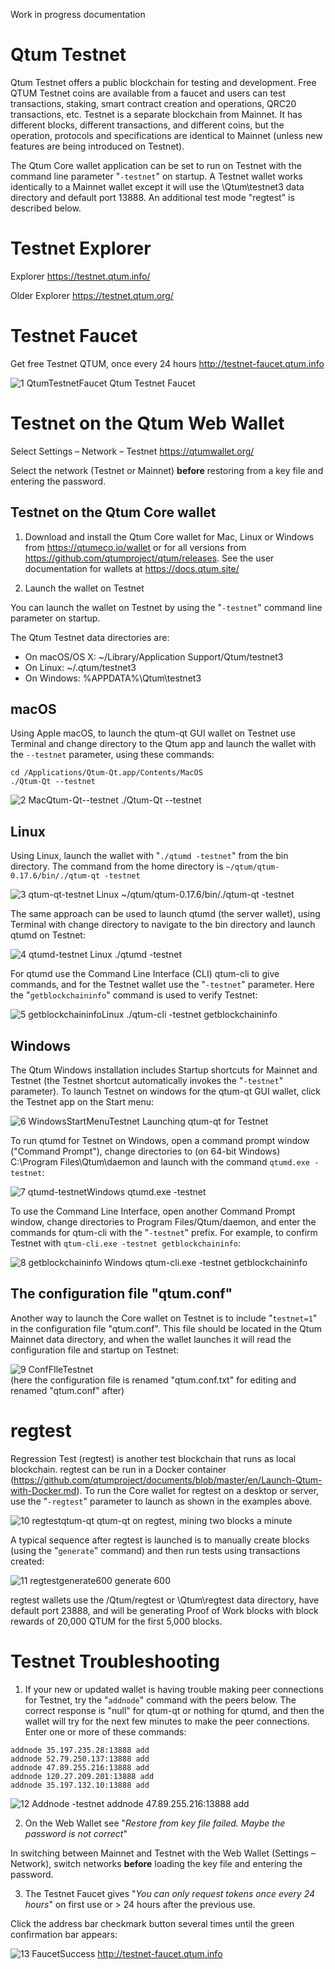 Work in progress documentation

# Qtum Testnet

Qtum Testnet offers a public blockchain for testing and development. Free QTUM Testnet coins are available from a faucet and users can test transactions, staking, smart contract creation and operations, QRC20 transactions, etc. Testnet is a separate blockchain from Mainnet. It has different blocks, different transactions, and different coins, but the operation, protocols and specifications are identical to Mainnet (unless new features are being introduced on Testnet).

The Qtum Core wallet application can be set to run on Testnet with the command line parameter "`-testnet`" on startup. A Testnet wallet works identically to a Mainnet wallet except it will use the \Qtum\testnet3 data directory and default port 13888. An additional test mode "regtest" is described below.

# Testnet Explorer

Explorer https://testnet.qtum.info/

Older Explorer https://testnet.qtum.org/

# Testnet Faucet

Get free Testnet QTUM, once every 24 hours http://testnet-faucet.qtum.info

![1 QtumTestnetFaucet](https://user-images.githubusercontent.com/29760787/60820451-718cb780-a16f-11e9-99be-989ca3388f71.jpg)
 Qtum Testnet Faucet

# Testnet on the Qtum Web Wallet

Select Settings – Network – Testnet https://qtumwallet.org/

Select the network (Testnet or Mainnet) **before** restoring from a key file and entering the password.

## Testnet on the Qtum Core wallet

1. Download and install the Qtum Core wallet for Mac, Linux or Windows from https://qtumeco.io/wallet or for all versions from https://github.com/qtumproject/qtum/releases. See the user documentation for wallets at https://docs.qtum.site/

2. Launch the wallet on Testnet

You can launch the wallet on Testnet by using the "`-testnet`" command line parameter on startup.

The Qtum Testnet data directories are:

* On macOS/OS X: ~/Library/Application Support/Qtum/testnet3
* On Linux: ~/.qtum/testnet3
* On Windows: %APPDATA%\Qtum\testnet3

## macOS

Using Apple macOS, to launch the qtum-qt GUI wallet on Testnet use Terminal and change directory to the Qtum app and launch the wallet with the `--testnet` parameter, using these commands:

```
cd /Applications/Qtum-Qt.app/Contents/MacOS
./Qtum-Qt --testnet
```

![2 MacQtum-Qt--testnet](https://user-images.githubusercontent.com/29760787/60820453-718cb780-a16f-11e9-849c-449b960ce151.jpg) 
./Qtum-Qt --testnet

## Linux

Using Linux, launch the wallet with "`./qtumd -testnet`" from the bin directory. The command from the home directory is
`~/qtum/qtum-0.17.6/bin/./qtum-qt -testnet`

![3 qtum-qt-testnet Linux](https://user-images.githubusercontent.com/29760787/60820454-718cb780-a16f-11e9-9174-3e1763ca45bf.jpg) 
~/qtum/qtum-0.17.6/bin/./qtum-qt -testnet

The same approach can be used to launch qtumd (the server wallet), using Terminal with change directory to navigate to the bin directory and launch qtumd on Testnet:

![4 qtumd-testnet Linux](https://user-images.githubusercontent.com/29760787/60820441-705b8a80-a16f-11e9-9255-f23c4a911d27.jpg) 
./qtumd -testnet

For qtumd use the Command Line Interface (CLI) qtum-cli to give commands, and for the Testnet wallet use the "`-testnet`" parameter. Here the "`getblockchaininfo`" command is used to verify Testnet:

![5 getblockchaininfoLinux](https://user-images.githubusercontent.com/29760787/60820442-705b8a80-a16f-11e9-996a-71985e859caf.jpg) 
./qtum-cli -testnet getblockchaininfo

## Windows

The Qtum Windows installation includes Startup shortcuts for Mainnet and Testnet (the Testnet shortcut automatically invokes the "`-testnet`" parameter). To launch Testnet on windows for the qtum-qt GUI wallet, click the Testnet app on the Start menu:

![6 WindowsStartMenuTestnet](https://user-images.githubusercontent.com/29760787/60820443-705b8a80-a16f-11e9-9c8c-dc1bdfab0f24.jpg)
Launching qtum-qt for Testnet

To run qtumd for Testnet on Windows, open a command prompt window ("Command Prompt"), change directories to (on 64-bit Windows) C:\Program Files\Qtum\daemon and launch with the command `qtumd.exe -testnet`:

![7 qtumd-testnetWindows](https://user-images.githubusercontent.com/29760787/60820444-705b8a80-a16f-11e9-9f60-bca340316a7e.jpg)
 qtumd.exe -testnet

To use the Command Line Interface, open another Command Prompt window, change directories to Program Files/Qtum/daemon, and enter the commands for qtum-cli with the "`-testnet`" prefix. For example, to confirm Testnet with `qtum-cli.exe -testnet getblockchaininfo`:

![8 getblockchaininfo Windows](https://user-images.githubusercontent.com/29760787/60820445-70f42100-a16f-11e9-839b-cbed6cac9571.jpg) 
qtum-cli.exe -testnet getblockchaininfo

## The configuration file "qtum.conf"

Another way to launch the Core wallet on Testnet is to include "`testnet=1`" in the configuration file "qtum.conf". This file should be located in the Qtum Mainnet data directory, and when the wallet launches it will read the configuration file and startup on Testnet:

![9 ConfFIleTestnet](https://user-images.githubusercontent.com/29760787/60820446-70f42100-a16f-11e9-8128-741bfb739e4a.jpg)  
(here the configuration file is renamed "qtum.conf.txt" for editing and renamed "qtum.conf" after)

# regtest

Regression Test (regtest) is another test blockchain that runs as local blockchain. regtest can be run in a Docker container (https://github.com/qtumproject/documents/blob/master/en/Launch-Qtum-with-Docker.md). To run the Core wallet for regtest on a desktop or server, use the "`-regtest`" parameter to launch as shown in the examples above.

![10 regtestqtum-qt](https://user-images.githubusercontent.com/29760787/60820447-70f42100-a16f-11e9-8652-6c991b56f24a.jpg)
qtum-qt on regtest, mining two blocks a minute

A typical sequence after regtest is launched is to manually create blocks (using the "`generate`" command) and then run tests using transactions created:

![11 regtestgenerate600](https://user-images.githubusercontent.com/29760787/60820448-70f42100-a16f-11e9-83e4-d7dd62bdf42e.jpg) 
generate 600

regtest wallets use the /Qtum/regtest or \Qtum\regtest data directory, have default port 23888, and will be generating Proof of Work blocks with block rewards of 20,000 QTUM for the first 5,000 blocks.

# Testnet Troubleshooting

1. If your new or updated wallet is having trouble making peer connections for Testnet, try the "`addnode`" command with the peers below. The correct response is "null" for qtum-qt or nothing for qtumd, and then the wallet will try for the next few minutes to make the peer connections. Enter one or more of these commands:

```
addnode 35.197.235.28:13888 add
addnode 52.79.250.137:13888 add
addnode 47.89.255.216:13888 add
addnode 120.27.209.201:13888 add
addnode 35.197.132.10:13888 add
```
 
![12 Addnode](https://user-images.githubusercontent.com/29760787/60820449-70f42100-a16f-11e9-8293-b27ba9bb62e3.jpg) 
-testnet addnode 47.89.255.216:13888 add

2. On the Web Wallet see "*Restore from key file failed. Maybe the password is not correct*"

In switching between Mainnet and Testnet with the Web Wallet (Settings – Network), switch networks **before** loading the key file and entering the password.

3. The Testnet Faucet gives "*You can only request tokens once every 24 hours*" on first use or > 24 hours after the previous use.

Click the address bar checkmark button several times until the green confirmation bar appears:

![13 FaucetSuccess](https://user-images.githubusercontent.com/29760787/60820450-70f42100-a16f-11e9-91cc-d06c09db2e23.jpg) 
http://testnet-faucet.qtum.info




